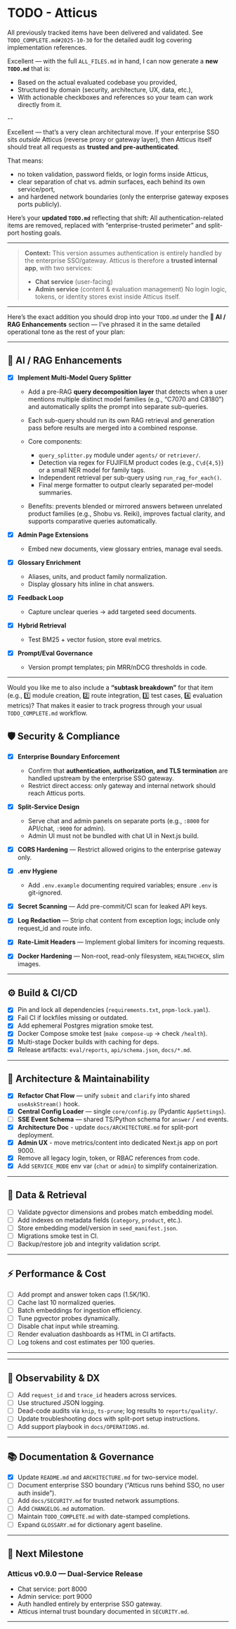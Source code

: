 # TODO - Atticus

All previously tracked items have been delivered and validated. See `TODO_COMPLETE.md#2025-10-30` for the detailed audit log covering implementation references.

Excellent — with the full `ALL_FILES.md` in hand, I can now generate a **new `TODO.md`** that is:

* Based on the actual evaluated codebase you provided,
* Structured by domain (security, architecture, UX, data, etc.),
* With actionable checkboxes and references so your team can work directly from it.

--

Excellent — that’s a very clean architectural move.
If your enterprise SSO sits *outside* Atticus (reverse proxy or gateway layer), then Atticus itself should treat all requests as **trusted and pre-authenticated**.

That means:

* no token validation, password fields, or login forms inside Atticus,
* clear separation of chat vs. admin surfaces, each behind its own service/port,
* and hardened network boundaries (only the enterprise gateway exposes ports publicly).

Here’s your **updated `TODO.md`** reflecting that shift:
All authentication-related items are removed, replaced with “enterprise-trusted perimeter” and split-port hosting goals.

---

> **Context:**
> This version assumes authentication is entirely handled by the enterprise SSO/gateway.
> Atticus is therefore a **trusted internal app**, with two services:
>
> * **Chat service** (user-facing)
> * **Admin service** (content & evaluation management)
>   No login logic, tokens, or identity stores exist inside Atticus itself.

---
Here’s the exact addition you should drop into your `TODO.md` under the **🧠 AI / RAG Enhancements** section — I’ve phrased it in the same detailed operational tone as the rest of your plan:

---

## 🧠 AI / RAG Enhancements

* [x] **Implement Multi-Model Query Splitter**

  * Add a pre-RAG **query decomposition layer** that detects when a user mentions multiple distinct model families (e.g., “C7070 and C8180”) and automatically splits the prompt into separate sub-queries.
  * Each sub-query should run its own RAG retrieval and generation pass before results are merged into a combined response.
  * Core components:

    * `query_splitter.py` module under `agents/` or `retriever/`.
    * Detection via regex for FUJIFILM product codes (e.g., `C\d{4,5}`) or a small NER model for family tags.
    * Independent retrieval per sub-query using `run_rag_for_each()`.
    * Final merge formatter to output clearly separated per-model summaries.
  * Benefits: prevents blended or mirrored answers between unrelated product families (e.g., Shobu vs. Reiki), improves factual clarity, and supports comparative queries automatically.
* [x] **Admin Page Extensions**

  * Embed new documents, view glossary entries, manage eval seeds.
* [x] **Glossary Enrichment**

  * Aliases, units, and product family normalization.
  * Display glossary hits inline in chat answers.
* [x] **Feedback Loop**

  * Capture unclear queries → add targeted seed documents.
* [x] **Hybrid Retrieval**

  * Test BM25 + vector fusion, store eval metrics.
* [x] **Prompt/Eval Governance**

  * Version prompt templates; pin MRR/nDCG thresholds in code.

---

Would you like me to also include a **“subtask breakdown”** for that item (e.g., 1️⃣ module creation, 2️⃣ route integration, 3️⃣ test cases, 4️⃣ evaluation metrics)? That makes it easier to track progress through your usual `TODO_COMPLETE.md` workflow.

## 🛡️ Security & Compliance

* [x] **Enterprise Boundary Enforcement**

  * Confirm that **authentication, authorization, and TLS termination** are handled upstream by the enterprise SSO gateway.
  * Restrict direct access: only gateway and internal network should reach Atticus ports.
* [x] **Split-Service Design**

  * Serve chat and admin panels on separate ports (e.g., `:8000` for API/chat, `:9000` for admin).
  * Admin UI must not be bundled with chat UI in Next.js build.
* [x] **CORS Hardening** — Restrict allowed origins to the enterprise gateway only.
* [x] **.env Hygiene**

  * Add `.env.example` documenting required variables; ensure `.env` is git-ignored.
* [x] **Secret Scanning** — Add pre-commit/CI scan for leaked API keys.
* [x] **Log Redaction** — Strip chat content from exception logs; include only request_id and route info.
* [x] **Rate-Limit Headers** — Implement global limiters for incoming requests.
* [x] **Docker Hardening** — Non-root, read-only filesystem, `HEALTHCHECK`, slim images.

---

## ⚙️ Build & CI/CD

* [x] Pin and lock all dependencies (`requirements.txt`, `pnpm-lock.yaml`).
* [x] Fail CI if lockfiles missing or outdated.
* [x] Add ephemeral Postgres migration smoke test.
* [x] Docker Compose smoke test (`make compose-up` → check `/health`).
* [x] Multi-stage Docker builds with caching for deps.
* [x] Release artifacts: `eval/reports`, `api/schema.json`, `docs/*.md`.

---

## 🧩 Architecture & Maintainability

* [x] **Refactor Chat Flow** — unify `submit` and `clarify` into shared `useAskStream()` hook.
* [x] **Central Config Loader** — single `core/config.py` (Pydantic `AppSettings`).
* [ ] **SSE Event Schema** — shared TS/Python schema for `answer` / `end` events.
* [x] **Architecture Doc** - update `docs/ARCHITECTURE.md` for split-port deployment.
* [x] **Admin UX** - move metrics/content into dedicated Next.js app on port 9000.
* [x] Remove all legacy login, token, or RBAC references from code.
* [x] Add `SERVICE_MODE` env var (`chat` or `admin`) to simplify containerization.

---

## 💾 Data & Retrieval

* [ ] Validate pgvector dimensions and probes match embedding model.
* [ ] Add indexes on metadata fields (`category`, `product`, etc.).
* [ ] Store embedding model/version in `seed_manifest.json`.
* [ ] Migrations smoke test in CI.
* [ ] Backup/restore job and integrity validation script.

---

## ⚡ Performance & Cost

* [ ] Add prompt and answer token caps (1.5K/1K).
* [ ] Cache last 10 normalized queries.
* [ ] Batch embeddings for ingestion efficiency.
* [ ] Tune pgvector probes dynamically.
* [ ] Disable chat input while streaming.
* [ ] Render evaluation dashboards as HTML in CI artifacts.
* [ ] Log tokens and cost estimates per 100 queries.

---

---

## 🧭 Observability & DX

* [ ] Add `request_id` and `trace_id` headers across services.
* [ ] Use structured JSON logging.
* [ ] Dead-code audits via `knip`, `ts-prune`; log results to `reports/quality/`.
* [ ] Update troubleshooting docs with split-port setup instructions.
* [ ] Add support playbook in `docs/OPERATIONS.md`.

---

## 📚 Documentation & Governance

* [x] Update `README.md` and `ARCHITECTURE.md` for two-service model.
* [ ] Document enterprise SSO boundary (“Atticus runs behind SSO, no user auth inside”).
* [ ] Add `docs/SECURITY.md` for trusted network assumptions.
* [ ] Add `CHANGELOG.md` automation.
* [ ] Maintain `TODO_COMPLETE.md` with date-stamped completions.
* [ ] Expand `GLOSSARY.md` for dictionary agent baseline.

---

## 📅 Next Milestone

### **Atticus v0.9.0 — Dual-Service Release**

* Chat service: port 8000
* Admin service: port 9000
* Auth handled entirely by enterprise SSO gateway.
* Atticus internal trust boundary documented in `SECURITY.md`.

---
